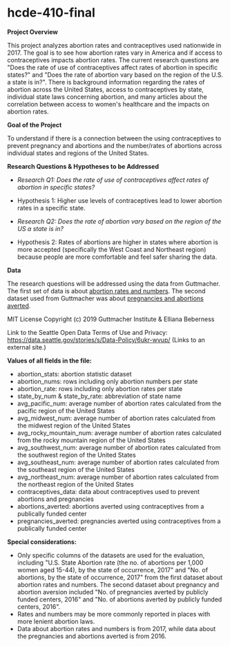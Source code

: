 # hcde-410-final

**Project Overview**

This project analyzes abortion rates and contraceptives used nationwide in 2017. The goal is to see how abortion rates vary in America and if access to contraceptives impacts abortion rates. The current research questions are "Does the rate of use of contraceptives affect rates of abortion in specific states?" and "Does the rate of abortion vary based on the region of the U.S. a state is in?". There is background information regarding the rates of abortion across the United States, access to contraceptives by state, individual state laws concerning abortion, and many articles about the correlation between access to women's healthcare and the impacts on abortion rates.  

**Goal of the Project**

To understand if there is a connection between the using contraceptives to prevent pregnancy and abortions and the number/rates of abortions across individual states and regions of the United States. 

**Research Questions & Hypotheses to be Addressed** 
* *Research Q1: Does the rate of use of contraceptives affect rates of abortion in specific states?*

* Hypothesis 1: Higher use levels of contraceptives lead to lower abortion rates in a specific state.

* *Research Q2: Does the rate of abortion vary based on the region of the US a state is in?*

* Hypothesis 2: Rates of abortions are higher in states where abortion is more accepted (specifically the West Coast and Northeast region) because people are more comfortable and feel safer sharing the data.

**Data**

The research questions will be addressed using the data from Guttmacher.
The first set of data is about [abortion rates and numbers](https://data.guttmacher.org/states/table?state=AL+AK+AZ+AR+CA+CO+CT+DE+DC+FL+GA+HI+ID+IL+IN+IA+KS+KY+LA+ME+MD+MA+MI+MN+MS+MO+MT+NE+NV+NH+NJ+NM+NY+NC+ND+OH+OK+OR+PA+RI+SC+SD+TN+TX+UT+VT+VA+WA+WV+WI+WY&topics=65+66&dataset=data). 
The second dataset used from Guttmacher was about [pregnancies and abortions averted](https://data.guttmacher.org/states/table?state=AL+AK+AZ+AR+CA+CO+CT+DE+DC+FL+GA+HI+ID+IL+IN+IA+KS+KY+LA+ME+MD+MA+MI+MN+MS+MO+MT+NE+NV+NH+NJ+NM+NY+NC+ND+OH+OK+OR+PA+RI+SC+SD+TN+TX+UT+VT+VA+WA+WV+WI+WY&dataset=data&topics=113). 


MIT License Copyright (c) 2019 Guttmacher Institute & Elliana Beberness

Link to the Seattle Open Data Terms of Use and Privacy: https://data.seattle.gov/stories/s/Data-Policy/6ukr-wvup/ (Links to an external site.)

**Values of all fields in the file:**
* abortion_stats: abortion statistic dataset
* abortion_nums: rows including only abortion numbers per state
* abortion_rate: rows including only abortion rates per state
* state_by_num & state_by_rate: abbreviation of state name
* avg_pacific_num: average number of abortion rates calculated from the pacific region of the United States
* avg_midwest_num: average number of abortion rates calculated from the midwest region of the United States
* avg_rocky_mountain_num: average number of abortion rates calculated from the rocky mountain region of the United States
* avg_southwest_num: average number of abortion rates calculated from the southwest region of the United States
* avg_southeast_num: average number of abortion rates calculated from the southeast region of the United States
* avg_northeast_num: average number of abortion rates calculated from the northeast region of the United States
* contraceptives_data: data about contraceptives used to prevent abortions and pregnancies
* abortions_averted: abortions averted using contraceptives from a publically funded center
* pregnancies_averted: pregnancies averted using contraceptives from a publically funded center


**Special considerations:**
* Only specific columns of the datasets are used for the evaluation, including "U.S. State	Abortion rate (the no. of abortions per 1,000 women aged 15-44), by the state of occurrence, 2017" and "No. of abortions, by the state of occurrence, 2017" from the first dataset about abortion rates and numbers. The second dataset about pregnancy and abortion aversion included "No. of pregnancies averted by publicly funded centers, 2016" and "No. of abortions averted by publicly funded centers, 2016". 
* Rates and numbers may be more commonly reported in places with more lenient abortion laws. 
* Data about abortion rates and numbers is from 2017, while data about the pregnancies and abortions averted is from 2016.  

